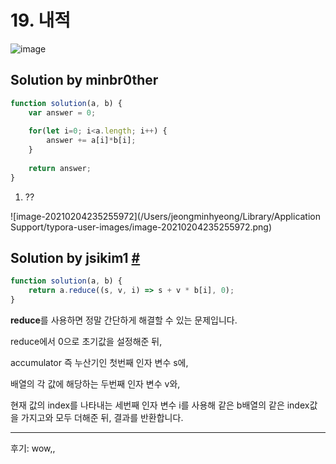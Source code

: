 # 19. 내적

![image](https://user-images.githubusercontent.com/24728385/106909874-08eb2f80-6744-11eb-91d3-7c147a4ef67a.png)

## Solution by minbr0ther

```js
function solution(a, b) {
    var answer = 0;
    
    for(let i=0; i<a.length; i++) {
        answer += a[i]*b[i];
    }
    
    return answer;
}
```

1. ??

![image-20210204235255972](/Users/jeongminhyeong/Library/Application Support/typora-user-images/image-20210204235255972.png)

## Solution by jsikim1 [#](https://jsikim1.tistory.com/150)

```js
function solution(a, b) {
    return a.reduce((s, v, i) => s + v * b[i], 0);
}
```

**reduce**를 사용하면 정말 간단하게 해결할 수 있는 문제입니다.

reduce에서 0으로 초기값을 설정해준 뒤,

accumulator 즉 누산기인 첫번째 인자 변수 s에,

배열의 각 값에 해당하는 두번째 인자 변수 v와,

현재 값의 index를 나타내는 세번째 인자 변수 i를 사용해 같은 b배열의 같은 index값을 가지고와 모두 더해준 뒤, 결과를 반환합니다.

------

후기: wow,,

